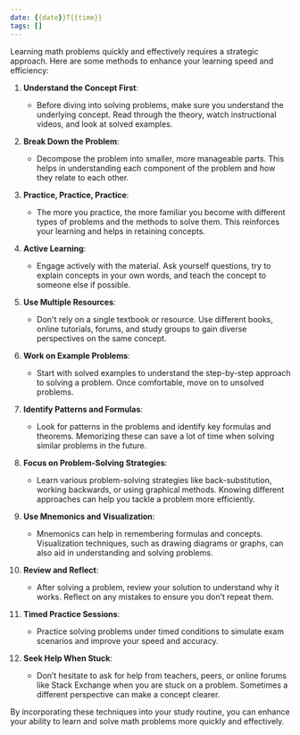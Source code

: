 ```yaml
---
date: {{date}}T{{time}}
tags: []
---
```

Learning math problems quickly and effectively requires a strategic approach. Here are some methods to enhance your learning speed and efficiency:

1. **Understand the Concept First**:
    
    - Before diving into solving problems, make sure you understand the underlying concept. Read through the theory, watch instructional videos, and look at solved examples.
2. **Break Down the Problem**:
    
    - Decompose the problem into smaller, more manageable parts. This helps in understanding each component of the problem and how they relate to each other.
3. **Practice, Practice, Practice**:
    
    - The more you practice, the more familiar you become with different types of problems and the methods to solve them. This reinforces your learning and helps in retaining concepts.
4. **Active Learning**:
    
    - Engage actively with the material. Ask yourself questions, try to explain concepts in your own words, and teach the concept to someone else if possible.
5. **Use Multiple Resources**:
    
    - Don't rely on a single textbook or resource. Use different books, online tutorials, forums, and study groups to gain diverse perspectives on the same concept.
6. **Work on Example Problems**:
    
    - Start with solved examples to understand the step-by-step approach to solving a problem. Once comfortable, move on to unsolved problems.
7. **Identify Patterns and Formulas**:
    
    - Look for patterns in the problems and identify key formulas and theorems. Memorizing these can save a lot of time when solving similar problems in the future.
8. **Focus on Problem-Solving Strategies**:
    
    - Learn various problem-solving strategies like back-substitution, working backwards, or using graphical methods. Knowing different approaches can help you tackle a problem more efficiently.
9. **Use Mnemonics and Visualization**:
    
    - Mnemonics can help in remembering formulas and concepts. Visualization techniques, such as drawing diagrams or graphs, can also aid in understanding and solving problems.
10. **Review and Reflect**:
    
    - After solving a problem, review your solution to understand why it works. Reflect on any mistakes to ensure you don’t repeat them.
11. **Timed Practice Sessions**:
    
    - Practice solving problems under timed conditions to simulate exam scenarios and improve your speed and accuracy.
12. **Seek Help When Stuck**:
    
    - Don’t hesitate to ask for help from teachers, peers, or online forums like Stack Exchange when you are stuck on a problem. Sometimes a different perspective can make a concept clearer.

By incorporating these techniques into your study routine, you can enhance your ability to learn and solve math problems more quickly and effectively.